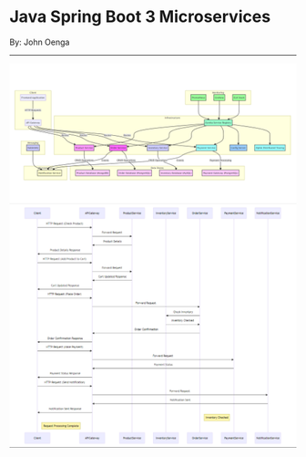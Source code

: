 # Java Spring Boot 3 Microservices

By: John Oenga

---
![alt text](image.png)
![alt text](image-1.png)

